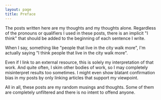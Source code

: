 ```yaml
---
layout: page
title: Preface
---
```

The posts written here are my thoughts and my thoughts alone. Regardless of the pronouns or qualifiers I used in these posts, there is an implicit "I think" that should be added to the beginning of each sentence I write.

When I say, something like "people that live in the city walk more", I'm actually saying "I think people that live in the city walk more".

Even if I link to an external resource, this is solely my interpretation of that work. And quite often, I skim other bodies of work, so I may completely misinterpret results too sometimes. I might even show blatant confirmation bias in my posts by only linking articles that support my viewpoint.

All in all, these posts are my random musings and thoughts. Some of them are completely unfiltered and there is no intent to offend anyone.